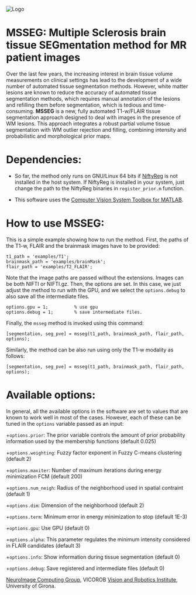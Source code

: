 ![Logo](https://github.com/sergivalverde/MSSEG/blob/master/logo.png)

# MSSEG: Multiple Sclerosis brain tissue SEGmentation method for MR patient images

Over the last few years, the increasing interest in brain tissue volume measurements on clinical settings has lead to the development of a wide number of automated tissue segmentation methods. However, white matter lesions are known to reduce the accuracy of automated tissue segmentation methods, which requires manual annotation of the lesions and refilling them before segmentation, which is tedious and time-consuming. __MSSEG__ is  a new, fully automated T1-w/FLAIR tissue segmentation approach designed to deal with images in the presence of WM lesions. This approach integrates a robust partial volume tissue segmentation with WM outlier rejection and filling, combining intensity and probabilistic and morphological prior maps.

# Dependencies:
+ So far, the method only runs on GNU/Linux 64 bits if [NiftyReg](http://cmictig.cs.ucl.ac.uk/wiki/index.php/NiftyReg) is not installed in the host system. If NiftyReg is installed in your system, just change the path to the NiftyReg binaries in `register_prior.m` function.

+ This software uses the [Computer Vision System Toolbox for MATLAB](http://es.mathworks.com/products/computer-vision/).


# How to use MSSEG:

This is a simple example showing how to run the method. First, the paths of the T1-w, FLAIR and the brainmask images have to be provided:

```
t1_path = 'examples/T1';
brainmask_path = 'examples/brainMask';
flair_path = 'examples/T2_FLAIR';
```
Note that the image paths are passed without the extensions. Images can be both NIFTI or NIFTI.gz. Then, the options are set. In this case, we just adjust the method to run with the GPU, and we select the ```options.debug``` to also save all the intermediate files.

```
options.gpu = 1;          % use gpu
options.debug = 1;        % save intermediate files.
```
Finally, the `msseg` method is invoked using this command:

```
[segmentation, seg_pve] = msseg(t1_path, brainmask_path, flair_path, options);
```
Similarly, the method can be also run using only the T1-w modality as follows:

```
[segmentation, seg_pve] = msseg(t1_path, brainmask_path, flair_path, options);

```
# Available options:

In general, all the available options in the software are set to values that are known to work well in most of the cases. However, each of these can be tuned in the `options` variable passed as an input:

+`options.prior`:  The prior variable controls the amount of prior probability information used by the membership functions  (default 0.025)

+`options.weighting`: Fuzzy factor exponent in Fuzzy C-means clustering (default 2)

+`options.maxiter`: Number of maximum iterations during energy minimization FCM (default 200)

+`options.num_neigh`: Radius of the neighborhood used in spatial contraint (default 1)

+`options.dim`: Dimension of the neighborhood (default 2)

+`options.term`:  Minimum error in energy minimization to stop (default 1E-3)

+`options.gpu`: Use GPU (default 0)

+`options.alpha`:  This parameter regulates the minimum intensity considered in FLAIR candidates (default 3)

+`options.info`:  Show information during tissue segmentation (default 0)

+`options.debug`:  Save registered and intermediate files (default 0)


[NeuroImage Computing Group](http://atc.udg.edu/nic/research.html), VICOROB [Vision and Robotics Institute](vicorob.udg.edu), University of Girona.
